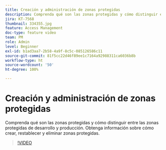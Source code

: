 ```yaml
---
title: Creación y administración de zonas protegidas
description: Comprenda qué son las zonas protegidas y cómo distinguir entre las zonas protegidas de desarrollo y producción. Obtenga información sobre cómo crear, restablecer y eliminar zonas protegidas.
jira: KT-7568
thumbnail: 334355.jpg
feature: Access Management
doc-type: feature video
team: PM
role: Admin
level: Beginner
exl-id: b1ad3aa7-2b58-4a9f-8c5c-085126586c11
source-git-commit: 81f5cc22d46f89ee1c7164a92988311ca6036b8b
workflow-type: ht
source-wordcount: '50'
ht-degree: 100%

---
```


# Creación y administración de zonas protegidas

Comprenda qué son las zonas protegidas y cómo distinguir entre las zonas protegidas de desarrollo y producción. Obtenga información sobre cómo crear, restablecer y eliminar zonas protegidas.

>[!VIDEO](https://video.tv.adobe.com/v/334355?quality=12&learn=on)
